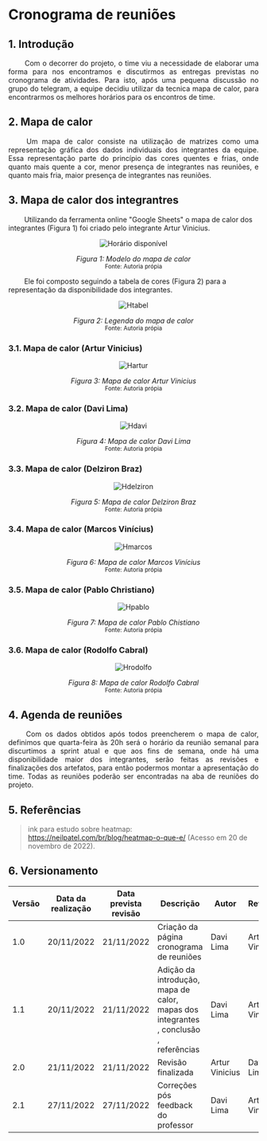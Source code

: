 # Cronograma de reuniões

## 1. Introdução

<p align = "justify"> &emsp;&emsp; Com o decorrer do projeto, o time viu a necessidade de elaborar uma forma para nos encontramos e discutirmos as entregas previstas no cronograma de atividades. Para isto, após uma pequena discussão no grupo do telegram, a equipe decidiu utilizar da tecnica mapa de calor, para encontrarmos os melhores horários para os encontros de time. </p>

## 2. Mapa de calor

<p align = "justify"> &emsp;&emsp; Um mapa de calor consiste na utilização de matrizes como uma representação gráfica dos dados individuais dos integrantes da equipe. Essa representação parte do princípio das cores quentes e frias, onde quanto mais quente a cor, menor presença de integrantes nas reuniões, e quanto mais fria, maior presença de integrantes nas reuniões. </p>

## 3. Mapa de calor dos integrantres

&emsp;&emsp; Utilizando da ferramenta online "Google Sheets" o mapa de calor dos integrantes (Figura 1) foi criado pelo integrante Artur Vinicius.

<center>

![Horário disponível](https://user-images.githubusercontent.com/79341819/202919888-e0242b53-7f5b-4996-9d8d-dbeed6a144bb.png)

*Figura 1: Modelo do mapa de calor*   
<small>Fonte: Autoria própia</small></center>

&emsp;&emsp; Ele foi composto seguindo a tabela de cores (Figura 2) para a representação da disponibilidade dos integrantes.

<center>

![Htabel](https://user-images.githubusercontent.com/79341819/202874226-5501a0d1-c75e-427d-8a07-7b4da028d519.png)

*Figura 2: Legenda do mapa de calor*   
<small>Fonte: Autoria própia</small></center>

### 3.1. Mapa de calor (Artur Vinicius)

<center>

![Hartur](https://user-images.githubusercontent.com/79341819/202874223-10fc7d1f-a959-4359-8546-3a4f98ffd493.png)

*Figura 3: Mapa de calor Artur Vinicius*   
<small>Fonte: Autoria própia</small></center>

### 3.2. Mapa de calor (Davi Lima)

<center>

![Hdavi](https://user-images.githubusercontent.com/79341819/202874231-6ab063a1-fe60-432d-b173-ce3d17835690.png)

*Figura 4: Mapa de calor Davi Lima*   
<small>Fonte: Autoria própia</small></center>

### 3.3. Mapa de calor (Delziron Braz)

<center>

![Hdelziron](https://user-images.githubusercontent.com/79341819/202874234-e0d10064-b761-4d94-84fe-6221929230fd.png)

*Figura 5: Mapa de calor Delziron Braz*   
<small>Fonte: Autoria própia</small></center>

### 3.4. Mapa de calor (Marcos Vinícius)

<center>

![Hmarcos](https://user-images.githubusercontent.com/79341819/202874228-c2dd18f0-8e8f-4b9c-8747-386ecb840648.png)

*Figura 6: Mapa de calor Marcos Vinícius*   
<small>Fonte: Autoria própia</small></center>

### 3.5. Mapa de calor (Pablo Christiano)

<center>

![Hpablo](https://user-images.githubusercontent.com/79341819/202874224-e79b13f5-8cb8-4bc6-a0f3-bde93e5581ba.png)

*Figura 7: Mapa de calor Pablo Chistiano*   
<small>Fonte: Autoria própia</small></center>

### 3.6. Mapa de calor (Rodolfo Cabral)

<center>

![Hrodolfo](https://user-images.githubusercontent.com/79341819/202874227-0fcaa89c-78db-4cbc-9520-141448c3432d.png)

*Figura 8: Mapa de calor Rodolfo Cabral*   
<small>Fonte: Autoria própia</small></center>

## 4. Agenda de reuniões

<p align = "justify"> &emsp;&emsp; Com os dados obtidos após todos preencherem o mapa de calor, definimos que quarta-feira às 20h será o horário da reunião semanal para discurtimos a sprint atual e que aos fins de semana, onde há uma disponibilidade maior dos integrantes, serão feitas as revisões e finalizações dos artefatos, para então podermos montar a apresentação do time. Todas as reuniões poderão ser encontradas na aba de reuniões do projeto. </p>


## 5. Referências

>ink para estudo sobre heatmap: <https://neilpatel.com/br/blog/heatmap-o-que-e/> (Acesso em 20 de novembro de 2022).

## 6. Versionamento

| Versão | Data da realização | Data prevista revisão | Descrição                                                                            | Autor          | Revisor        |
| ------ | ------------------ | --------------------- | ------------------------------------------------------------------------------------ | -------------- | -------------- |
| 1.0    | 20/11/2022         | 21/11/2022            | Criação da página cronograma de reuniões                                             | Davi Lima      | Artur Vinicius |
| 1.1    | 20/11/2022         | 21/11/2022            | Adição da introdução, mapa de calor, mapas dos integrantes , conclusão , referências | Davi Lima      | Artur Vinicius |
| 2.0    | 21/11/2022         | 21/11/2022            | Revisão finalizada                                                                   | Artur Vinicius | Davi Lima      |
| 2.1    | 27/11/2022         | 27/11/2022            | Correções pós feedback do professor                                                  | Davi Lima      | Artur Vinicius |
